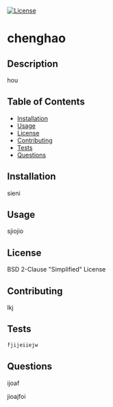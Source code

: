 
  
  [![License](https://img.shields.io/badge/License-BSD_2--Clause-orange.svg)](https://opensource.org/licenses/BSD-2-Clause)

  # chenghao   
  ## Description
  
  hou
      
  ## Table of Contents
  
  - [Installation](#installation)
  - [Usage](#usage)
  - [License](#license)
  - [Contributing](#contributing)
  - [Tests](#Tests)
  - [Questions](#questions)
  
      
  ## Installation 
      
  sieni
      
  ## Usage
      
  sjiojio
       
  ## License
  
  BSD 2-Clause "Simplified" License
      
  ## Contributing
      
  lkj 
      
  ## Tests
  ```md    
  fjijeiiejw
  ```
  ## Questions
  
  ijoaf
  
  jioajfoi

